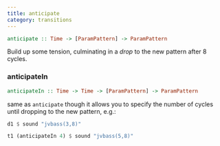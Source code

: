 ```yaml
---
title: anticipate
category: transitions
---
```


~~~haskell
anticipate :: Time -> [ParamPattern] -> ParamPattern
~~~

Build up some tension, culminating in a _drop_ to the new pattern after 8 cycles.

### anticipateIn

~~~haskell
anticipateIn :: Time -> Time -> [ParamPattern] -> ParamPattern
~~~

same as `anticipate` though it allows you to specify the number of cycles until dropping to the new pattern, e.g.:

~~~haskell
d1 $ sound "jvbass(3,8)"

t1 (anticipateIn 4) $ sound "jvbass(5,8)"
~~~